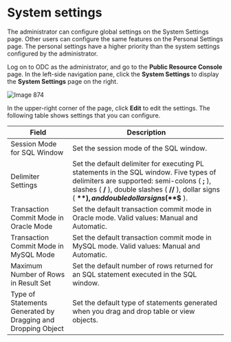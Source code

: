 System settings 
====================================

The administrator can configure global settings on the System Settings page. Other users can configure the same features on the Personal Settings page. The personal settings have a higher priority than the system settings configured by the administrator. 

Log on to ODC as the administrator, and go to the **Public Resource Console** page. In the left-side navigation pane, click the **System Settings** to display the **System Settings** page on the right. 

![Image 874](https://help-static-aliyun-doc.aliyuncs.com/assets/img/en-US/0096712561/p312560.png)

In the upper-right corner of the page, click **Edit** to edit the settings. The following table shows settings that you can configure.


|                            Field                             |                                                                                                                    Description                                                                                                                    |
|--------------------------------------------------------------|---------------------------------------------------------------------------------------------------------------------------------------------------------------------------------------------------------------------------------------------------|
| Session Mode for SQL Window                                  | Set the session mode of the SQL window.                                                                                                                                                                                                           |
| Delimiter Settings                                           | Set the default delimiter for executing PL statements in the SQL window. Five types of delimiters are supported: semi-colons ( **;** ), slashes ( **/** ), double slashes ( **//** ), dollar signs ( **$** ), and double dollar signs ( **$$** ). |
| Transaction Commit Mode in Oracle Mode                       | Set the default transaction commit mode in Oracle mode. Valid values: Manual and Automatic.                                                                                                                                                       |
| Transaction Commit Mode in MySQL Mode                        | Set the default transaction commit mode in MySQL mode. Valid values: Manual and Automatic.                                                                                                                                                        |
| Maximum Number of Rows in Result Set                         | Set the default number of rows returned for an SQL statement executed in the SQL window.                                                                                                                                                          |
| Type of Statements Generated by Dragging and Dropping Object | Set the default type of statements generated when you drag and drop table or view objects.                                                                                                                                                        |


